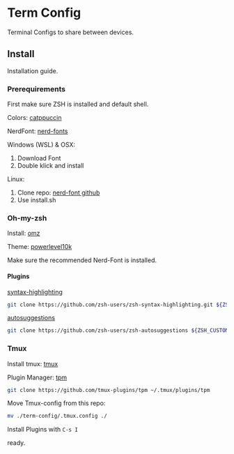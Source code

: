 # Term Config

Terminal Configs to share between devices.



## Install

Installation guide.



### Prerequirements

First make sure ZSH is installed and default shell.


Colors: [catppuccin](https://github.com/catppuccin/catppuccin)


NerdFont: [nerd-fonts](https://www.nerdfonts.com/)

Windows (WSL) & OSX:

1. Download Font
2. Double klick and install


Linux:

1. Clone repo: [nerd-font github](https://github.com/ryanoasis/nerd-fonts)
2. Use install.sh



### Oh-my-zsh

Install: [omz](https://github.com/ohmyzsh/ohmyzsh)


Theme: [powerlevel10k](https://github.com/romkatv/powerlevel10k)

Make sure the recommended Nerd-Font is installed.


#### Plugins

[syntax-highlighting](https://github.com/zsh-users/zsh-syntax-highlighting)

```bash
git clone https://github.com/zsh-users/zsh-syntax-highlighting.git ${ZSH_CUSTOM:-~/.oh-my-zsh/custom}/plugins/zsh-syntax-highlighting
```


[autosuggestions](https://github.com/zsh-users/zsh-autosuggestions)


```bash
git clone https://github.com/zsh-users/zsh-autosuggestions ${ZSH_CUSTOM:-~/.oh-my-zsh/custom}/plugins/zsh-autosuggestions
```



### Tmux

Install tmux: [tmux](https://github.com/tmux/tmux)

Plugin Manager: [tpm](https://github.com/tmux-plugins/tpm)


```bash
git clone https://github.com/tmux-plugins/tpm ~/.tmux/plugins/tpm
```

Move Tmux-config from this repo:

```bash
mv ./term-config/.tmux.config ./
```

Install Plugins with `C-s I`

ready.



